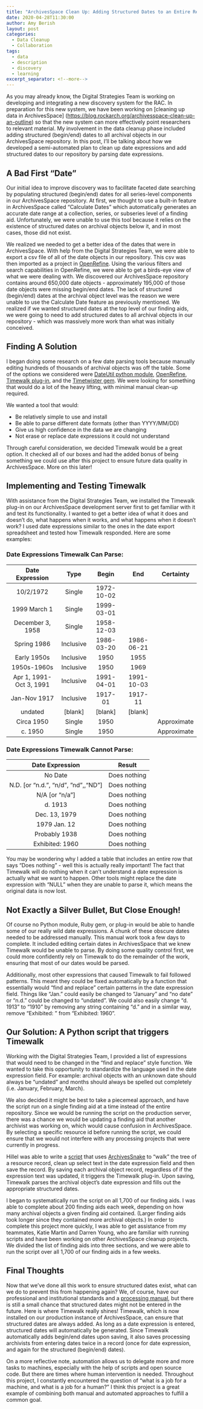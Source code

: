 ```yaml
---
title: "ArchivesSpace Clean Up: Adding Structured Dates to an Entire Repository"
date: 2020-04-28T11:30:00
author: Amy Berish
layout: post
categories:
  - Data Cleanup
  - Collaboration
tags:
  - data
  - description
  - discovery
  - learning
excerpt_separator: <!--more-->
---
```


As you may already know, the Digital Strategies Team is working on developing and integrating a new discovery system for the RAC. In preparation for this new system, we have been working on [cleaning up data in ArchivesSpace] (https://blog.rockarch.org/archivesspace-clean-up-an-outline) so that the new system can more effectively point researchers to relevant material. My involvement in the data cleanup phase included adding structured (begin/end) dates to all archival objects in our ArchivesSpace repository. In this post, I’ll be talking about how we developed a semi-automated plan to clean up date expressions and add structured dates to our repository by parsing date expressions.
<!--more-->

## A Bad First “Date”
Our initial idea to improve discovery was to facilitate faceted date searching by populating structured (begin/end) dates for all series-level components in our ArchivesSpace repository. At first, we thought to use a built-in feature in ArchivesSpace called “Calculate Dates” which automatically generates an accurate date range at a collection, series, or subseries level of a finding aid. Unfortunately, we were unable to use this tool because it relies on the existence of structured dates on archival objects below it, and in most cases, those did not exist.

We realized we needed to get a better idea of the dates that were in ArchivesSpace. With help from the Digital Strategies Team, we were able to export a csv file of all of the date objects in our repository. This csv was then imported as a project in [OpenRefine](https://openrefine.org/). Using the various filters and search capabilities in OpenRefine, we were able to get a birds-eye view of what we were dealing with. We discovered our ArchivesSpace repository contains around 650,000 date objects - approximately 195,000 of those date objects were missing begin/end dates. The lack of structured (begin/end) dates at the archival object level was the reason we were unable to use the Calculate Date feature as previously mentioned. We realized if we wanted structured dates at the top level of our finding aids, we were going to need to add structured dates to all archival objects in our repository - which was massively more work than what was initially conceived.

## Finding A Solution
I began doing some research on a few date parsing tools because manually editing hundreds of thousands of archival objects was off the table. Some of the options we considered were [DateUtil python module](https://dateutil.readthedocs.io/en/stable/), [OpenRefine](https://icantiemyownshoes.wordpress.com/2014/04/24/clean-up-dates-and-openrefine/), [Timewalk plug-in](https://github.com/alexduryee/timewalk), and the [Timetwister gem](https://github.com/alexduryee/timetwister). We were looking for something that would do a lot of the heavy lifting, with minimal manual clean-up required.

We wanted a tool that would:
- Be relatively simple to use and install
- Be able to parse different date formats (other than YYYY/MM/DD)
- Give us high confidence in the data we are changing
- Not erase or replace date expressions it could not understand

Through careful consideration, we decided Timewalk would be a great option. It checked all of our boxes and had the added bonus of being something we could use after this project to ensure future data quality in ArchivesSpace. More on this later!

## Implementing and Testing Timewalk
With assistance from the Digital Strategies Team, we installed the Timewalk plug-in on our ArchivesSpace development server first to get familiar with it and test its functionality. I wanted to get a better idea of what it does and doesn’t do, what happens when it works, and what happens when it doesn’t work? I used date expressions similar to the ones in the date export spreadsheet and tested how Timewalk responded. Here are some examples:

### Date Expressions Timewalk Can Parse:
|     Date Expression     |    Type   |    Begin    |     End    |  Certainty  |
|:-----------------------:|:---------:|:-----------:|:----------:|:-----------:|
|        10/2/1972        |   Single  |  1972-10-02 |            |             |
|       1999 March 1      |   Single  |  1999-03-01 |            |             |
|     December 3, 1958    |   Single  |  1958-12-03 |            |             |
|       Spring 1986       | Inclusive |  1986-03-20 | 1986-06-21 |             |
|       Early 1950s       | Inclusive |     1950    |    1955    |             |
|       1950s-1960s       | Inclusive |     1950    |    1969    |             |
| Apr 1, 1991-Oct 3, 1991 | Inclusive |  1991-04-01 | 1991-10-03 |             |
|       Jan-Nov 1917      | Inclusive |   1917-01   |   1917-11  |             |
|         undated         | [blank]  |  [blank]   | [blank]   |             |
|        Circa 1950       |   Single  |     1950    |            | Approximate |
|         c. 1950         |   Single  |     1950    |            | Approximate |

### Date Expressions Timewalk Cannot Parse:
|           Date Expression           |    Result    |
|:-----------------------------------:|:------------:|
|               No Date               | Does nothing |
| N.D. [or “n.d.”, “n/d”, ”nd”,,“ND”] | Does nothing |
|            N/A [or “n/a”]           | Does nothing |
|               d. 1913               | Does nothing |
|            Dec. 13, 1979            | Does nothing |
|             1979 Jan. 12            | Does nothing |
|             Probably 1938           | Does nothing |
|           Exhibited: 1960           | Does nothing |

You may be wondering why I added a table that includes an entire row that says “Does nothing” - well this is actually really important! The fact that Timewalk will do nothing when it can’t understand a date expression is actually what we want to happen. Other tools might replace the date expression with “NULL” when they are unable to parse it, which means the original data is now lost.

## Not Exactly a Silver Bullet, But Close Enough!
Of course no Python module, Ruby gem, or plug-in would be able to handle some of our really wild date expressions. A chunk of these obscure dates needed to be addressed manually. This manual work took a few days to complete. It included editing certain dates in ArchivesSpace that we knew Timewalk would be unable to parse. By doing some quality control first, we could more confidently rely on Timewalk to do the remainder of the work, ensuring that most of our dates would be parsed.

Additionally, most other expressions that caused Timewalk to fail followed patterns. This meant they could be fixed automatically by a function that essentially would “find and replace” certain patterns in the date expression field. Things like “Jan.” could easily be changed to “January” and “no date” or “n.d.” could be changed to “undated”. We could also easily change “d. 1913” to “1910” by removing any string containing “d.”  and in a similar way, remove “Exhibited: ” from “Exhibited: 1960”.

## Our Solution: A Python script that triggers Timewalk
Working with the Digital Strategies Team, I provided a list of expressions that would need to be changed in the “find and replace” style function. We wanted to take this opportunity to standardize the language used in the date expression field. For example: archival objects with an unknown date should always be “undated” and months should always be spelled out completely (i.e. January, February, March).

We also decided it might be best to take a piecemeal approach, and have the script run on a single finding aid at a time instead of the entire repository. Since we would be running the script on the production server, there was a chance we would be updating a finding aid that another archivist was working on, which would cause confusion in ArchivesSpace. By selecting a specific resource id before running the script, we could ensure that we would not interfere with any processing projects that were currently in progress.

Hillel was able to write a [script](https://github.com/RockefellerArchiveCenter/scripts/blob/master/archivessnake/replace_date_expressions.py) that uses [ArchivesSnake](https://archivesspace-labs.github.io/ArchivesSnake/html/index.html#) to “walk” the tree of a resource record, clean up select text in the date expression field and then save the record. By saving each archival object record, regardless of if the expression text was updated, it triggers the Timewalk plug-in. Upon saving, Timewalk parses the archival object’s date expression and fills out the appropriate structured dates.

I began to systematically run the script on all 1,700 of our finding aids. I was able to complete about 200 finding aids each week, depending on how many archival objects a given finding aid contained. (Larger finding aids took longer since they contained more archival objects.) In order to complete this project more quickly, I was able to get assistance from my teammates, Katie Martin and Darren Young, who are familiar with running scripts and have been working on other ArchivesSpace cleanup projects. We divided the list of finding aids into three sections, and we were able to run the script over all 1,700 of our finding aids in a few weeks.

## Final Thoughts
Now that we’ve done all this work to ensure structured dates exist, what can we do to prevent this from happening again? We, of course, have our professional and institutional standards and a [processing manual](https://docs.rockarch.org/processing-manual/), but there is still a small chance that structured dates might not be entered in the future. Here is where Timewalk really shines! Timewalk, which is now installed on our production instance of ArchivesSpace, can ensure that structured dates are always added. As long as a date expression is entered, structured dates will automatically be generated. Since Timewalk automatically adds begin/end dates upon saving, it also saves processing archivists from entering dates twice in a record (once for date expression, and again for the structured (begin/end) dates).

On a more reflective note, automation allows us to delegate more and more tasks to machines, especially with the help of scripts and open source code. But there are times where human intervention is needed. Throughout this project, I constantly encountered the question of “what is a job for a machine, and what is a job for a human?” I think this project is a great example of combining both manual and automated approaches to fulfill a common goal.
